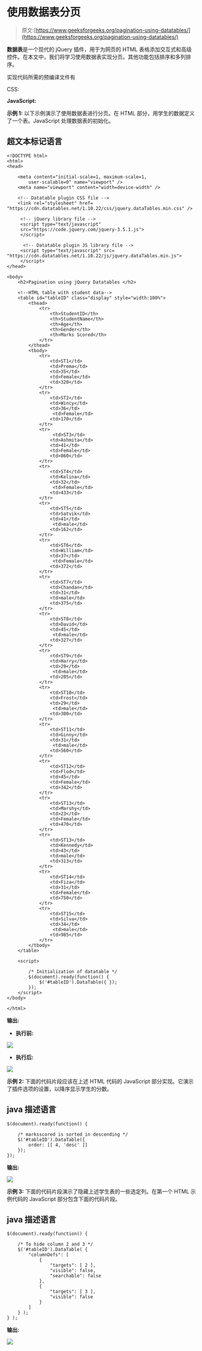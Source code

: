 # 使用数据表分页

> 原文:[https://www.geeksforgeeks.org/pagination-using-datatables/](https://www.geeksforgeeks.org/pagination-using-datatables/)

**数据表**是一个现代的 jQuery 插件，用于为网页的 HTML 表格添加交互式和高级控件。在本文中，我们将学习使用数据表实现分页。其他功能包括排序和多列排序。

实现代码所需的预编译文件有

CSS:

> <link rel="”stylesheet”" href="”https://cdn.datatables.net/1.10.22/css/jquery.dataTables.min.css”">

**JavaScript:**

**示例 1:** 以下示例演示了使用数据表进行分页。在 HTML 部分，用学生的数据定义了一个表。JavaScript 处理数据表的初始化。

## 超文本标记语言

```htmlhtml
<!DOCTYPE html>
<html>
<head>

    <meta content="initial-scale=1, maximum-scale=1,
        user-scalable=0" name="viewport" />
    <meta name="viewport" content="width=device-width" />

    <!-- Datatable plugin CSS file -->
    <link rel="stylesheet" href=
"https://cdn.datatables.net/1.10.22/css/jquery.dataTables.min.css" />

     <!-- jQuery library file -->
     <script type="text/javascript" 
     src="https://code.jquery.com/jquery-3.5.1.js">
     </script>

      <!-- Datatable plugin JS library file -->
     <script type="text/javascript" src=
"https://cdn.datatables.net/1.10.22/js/jquery.dataTables.min.js">
     </script>
</head>

<body>
    <h2>Pagination using jQuery Datatables </h2>

    <!--HTML table with student data-->
    <table id="tableID" class="display" style="width:100%">
        <thead>
            <tr>
                <th>StudentID</th>
                <th>StudentName</th>
                <th>Age</th>
                <th>Gender</th>
                <th>Marks Scored</th>
            </tr>
        </thead>
        <tbody>
            <tr>
                <td>ST1</td>
                <td>Prema</td>
                <td>35</td>
                <td>Female</td>
                <td>320</td>
            </tr>
            <tr>
                <td>ST2</td>
                <td>Wincy</td>
                <td>36</td>
                 <td>Female</td>
                <td>170</td>
            </tr>
            <tr>
                 <td>ST3</td>
                <td>Ashmita</td>
                <td>41</td>
                <td>Female</td>
                <td>860</td>
            </tr>
            <tr>
                <td>ST4</td>
                <td>Kelina</td>
                <td>32</td>
                 <td>Female</td>
                <td>433</td>
            </tr>
            <tr>
                <td>ST5</td>
                <td>Satvik</td>
                <td>41</td>
                 <td>male</td>
                <td>162</td>
            </tr>
            <tr>
                <td>ST6</td>
                <td>William</td>
                <td>37</td>
                 <td>Female</td>
                <td>372</td>
            </tr>
            <tr>
                <td>ST7</td>
                <td>Chandan</td>
                <td>31</td>
                <td>male</td>
                <td>375</td>
            </tr>
            <tr>
                <td>ST8</td>
                <td>David</td>
                <td>45</td>
                 <td>male</td>
                <td>327</td>
            </tr>
            <tr>
                <td>ST9</td>
                <td>Harry</td>
                <td>29</td>
                 <td>male</td>
                <td>205</td>
            </tr>
            <tr>
                <td>ST10</td>
                <td>Frost</td>
                <td>29</td>
                 <td>male</td>
                <td>300</td>
            </tr>
            <tr>
                <td>ST11</td>
                <td>Ginny</td>
                <td>31</td>
                 <td>male</td>
                <td>560</td>
            </tr>
            <tr>
                <td>ST12</td>
                <td>Flod</td>
                <td>45</td>
                <td>Female</td>
                <td>342</td>
            </tr>
            <tr>
                <td>ST13</td>
                <td>Marshy</td>
                <td>23</td>
                <td>Female</td>
                <td>470</td>
            </tr>
            <tr>
                <td>ST13</td>
                <td>Kennedy</td>
                <td>43</td>
                <td>male</td>
                <td>313</td>
            </tr>
            <tr>
                <td>ST14</td>
                <td>Fiza</td>
                <td>31</td>
                <td>Female</td>
                <td>750</td>
            </tr>
            <tr>
                <td>ST15</td>
                <td>Silva</td>
                <td>34</td>
                 <td>male</td>
                <td>985</td>
            </tr>
        </tbody>
    </table>

    <script>

        /* Initialization of datatable */
        $(document).ready(function() {
            $('#tableID').DataTable({ });
        });
    </script>
</body>

</html>
```

**输出:**

*   **执行前:**

![](img/58154fe9f368eaf92f29406f389b9fbc.png)

*   **执行后:**

![](img/467ba62a379975111b799fe5bd55092a.png)

**示例 2:** 下面的代码片段应该在上述 HTML 代码的 JavaScript 部分实现。它演示了插件选项的设置，以降序显示学生的分数。

## java 描述语言

```htmlhtml
$(document).ready(function() {

    /* marksscored is sorted in descending */
    $('#tableID').DataTable({
        order: [[ 4, 'desc' ]]
    });  
});
```

**输出:**

![](img/1887cee881d4c2eb1085b5302cb5ab68.png)

**示例 3:** 下面的代码片段演示了隐藏上述学生表的一些选定列。在第一个 HTML 示例代码的 JavaScript 部分包含下面的代码片段。

## java 描述语言

```htmlhtml
$(document).ready(function() {

    /* To hide column 2 and 3 */
    $('#tableID').DataTable( {
        "columnDefs": [
            {
                "targets": [ 2 ],
                "visible": false,
                "searchable": false
            },
            {
                "targets": [ 3 ],
                "visible": false
            }
        ]
    } );
} );
```

**输出:**

![](img/c1ec303d06434c83fa28fdf459b56fa5.png)